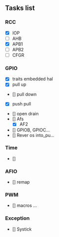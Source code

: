 ## Tasks list

### RCC
- [X] IOP
- [ ] AHB
- [X] APB1
- [ ] APB2
- [ ] CFGR

### GPIO
- [x] traits embedded hal
- [x] pull up
- [] pull down
- [x] push pull
- [] open drain
- [] Afs
    - [x] AF2
- [] GPIOB, GPIOC...
- [] Rever os into_pu...

### Time
- [] 

### AFIO
- [] remap

### PWM
- [] macros
...

### Exception
- [] Systick

